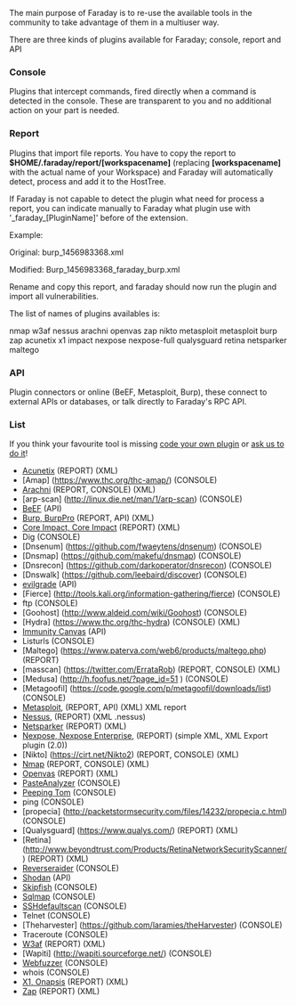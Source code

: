 The main purpose of Faraday is to re-use the available tools in the community to take advantage of them in a multiuser way.

<a name="types"></a>
There are three kinds of plugins available for Faraday; console, report and API

### Console

Plugins that intercept commands, fired directly when a command is detected in the console. These are transparent to you and no additional action on your part is needed.

### Report

Plugins that import file reports. You have to copy the report to **$HOME/.faraday/report/[workspacename]** (replacing **[workspacename]** with the actual name of your Workspace) and Faraday will automatically detect, process and add it to the HostTree.

If Faraday is not capable to detect the plugin what need for process a report, you can indicate manually to 
Faraday what plugin use with '\_faraday\_[PluginName]' before of the extension.

Example:

Original: burp_1456983368.xml

Modified: Burp_1456983368_faraday_burp.xml

Rename and copy this report, and faraday should now run the plugin and import all vulnerabilities.

The list of names of plugins availables is:

nmap
w3af
nessus
arachni
openvas
zap
nikto
metasploit
metasploit
burp
zap
acunetix
x1
impact
nexpose
nexpose-full
qualysguard
retina
netsparker
maltego

### API

Plugin connectors or online (BeEF, Metasploit, Burp), these connect to external APIs or databases, or talk directly to Faraday's RPC API.

### List

If you think your favourite tool is missing [code your own plugin](https://github.com/infobyte/faraday/wiki/Basic-plugin-development) or [ask us to do it](https://github.com/infobyte/faraday/issues/new)!

* [Acunetix](https://twitter.com/acunetix) (REPORT) (XML)
* [Amap] (https://www.thc.org/thc-amap/) (CONSOLE)
* [Arachni](https://twitter.com/ArachniScanner) (REPORT, CONSOLE) (XML)
* [arp-scan] (http://linux.die.net/man/1/arp-scan) (CONSOLE)
* [BeEF](https://twitter.com/beefproject) (API)
* [Burp, BurpPro](https://twitter.com/Burp_Suite) (REPORT, API) (XML)
* [Core Impact, Core Impact](https://twitter.com/CoreSecurity) (REPORT) (XML)
* Dig (CONSOLE)
* [Dnsenum] (https://github.com/fwaeytens/dnsenum) (CONSOLE)
* [Dnsmap] (https://github.com/makefu/dnsmap) (CONSOLE)
* [Dnsrecon] (https://github.com/darkoperator/dnsrecon) (CONSOLE)
* [Dnswalk] (https://github.com/leebaird/discover) (CONSOLE)
* [evilgrade](http://twitter.com/infobytesec) (API)
* [Fierce] (http://tools.kali.org/information-gathering/fierce) (CONSOLE)
* ftp (CONSOLE)
* [Goohost] (http://www.aldeid.com/wiki/Goohost) (CONSOLE)
* [Hydra] (https://www.thc.org/thc-hydra) (CONSOLE) (XML)
* [Immunity Canvas](http://www.immunityinc.com/products/canvas/) (API)
* Listurls (CONSOLE)
* [Maltego] (https://www.paterva.com/web6/products/maltego.php) (REPORT)
* [masscan] (https://twitter.com/ErrataRob) (REPORT, CONSOLE) (XML)
* [Medusa] (http://h.foofus.net/?page_id=51 ) (CONSOLE)
* [Metagoofil] (https://code.google.com/p/metagoofil/downloads/list) (CONSOLE)
* [Metasploit](https://twitter.com/metasploit), (REPORT, API) (XML) XML report
* [Nessus](https://twitter.com/tenablesecurity), (REPORT) (XML .nessus)
* [Netsparker](https://twitter.com/Netsparker) (REPORT) (XML)
* [Nexpose, Nexpose Enterprise](https://twitter.com/rapid7), (REPORT) (simple XML, XML Export plugin (2.0))
* [Nikto] (https://cirt.net/Nikto2) (REPORT, CONSOLE) (XML)
* [Nmap](https://twitter.com/nmap) (REPORT, CONSOLE) (XML)
* [Openvas](https://twitter.com/openvas) (REPORT) (XML)
* [PasteAnalyzer](https://github.com/Ezequieltbh/pasteAnalyzer) (CONSOLE)
* [Peeping Tom](https://bitbucket.org/LaNMaSteR53/peepingtom/) (CONSOLE)
* ping (CONSOLE)
* [propecia] (http://packetstormsecurity.com/files/14232/propecia.c.html) (CONSOLE)
* [Qualysguard] (https://www.qualys.com/) (REPORT) (XML)
* [Retina] (http://www.beyondtrust.com/Products/RetinaNetworkSecurityScanner/) (REPORT) (XML)
* [Reverseraider](http://sourceforge.net/projects/complemento/files/) (CONSOLE)
* [Shodan](https://twitter.com/shodanhq) (API)
* [Skipfish](https://code.google.com/p/skipfish/) (CONSOLE)
* [Sqlmap](https://twitter.com/sqlmap) (CONSOLE)
* [SSHdefaultscan](https://github.com/atarantini/sshdefaultscan) (CONSOLE)
* Telnet (CONSOLE)
* [Theharvester] (https://github.com/laramies/theHarvester) (CONSOLE)
* Traceroute (CONSOLE)
* [W3af](https://twitter.com/w3af) (REPORT) (XML)
* [Wapiti] (http://wapiti.sourceforge.net/) (CONSOLE)
* [Webfuzzer](http://gunzip.altervista.org/g.php?f=projects#webfuzzer) (CONSOLE)
* whois (CONSOLE)
* [X1, Onapsis](https://twitter.com/onapsis) (REPORT) (XML)
* [Zap](https://twitter.com/zaproxy) (REPORT) (XML)
